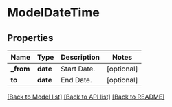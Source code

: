 # ModelDateTime

## Properties
Name | Type | Description | Notes
------------ | ------------- | ------------- | -------------
**_from** | **date** | Start Date. | [optional] 
**to** | **date** | End Date. | [optional] 

[[Back to Model list]](../README.md#documentation-for-models) [[Back to API list]](../README.md#documentation-for-api-endpoints) [[Back to README]](../README.md)

